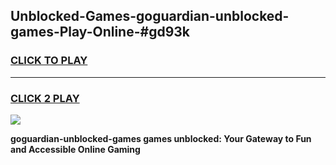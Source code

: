 
## Unblocked-Games-goguardian-unblocked-games-Play-Online-#gd93k
<h3>
<a href="https://premium.freeplayer.one?title=goguardian-unblocked-games&ref=27F">CLICK TO PLAY</a></h3>
<hr>

<h3>
<a href="https://premium.freeplayer.one?title=goguardian-unblocked-games&ref=27F">CLICK 2 PLAY</a>
  
</h3>

<a href="https://premium.freeplayer.one?title=goguardian-unblocked-games&ref=27F"><img src="https://clearcache.store/games.png"></a>


**goguardian-unblocked-games games unblocked: Your Gateway to Fun and Accessible Online Gaming**
